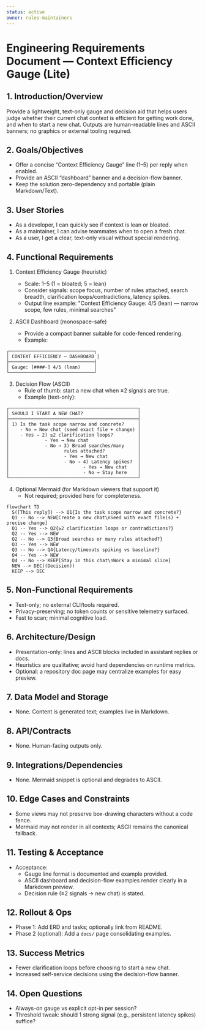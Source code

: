 ```yaml
---
status: active
owner: rules-maintainers
---
```


# Engineering Requirements Document — Context Efficiency Gauge (Lite)

## 1. Introduction/Overview

Provide a lightweight, text-only gauge and decision aid that helps users judge whether their current chat context is efficient for getting work done, and when to start a new chat. Outputs are human-readable lines and ASCII banners; no graphics or external tooling required.

## 2. Goals/Objectives

- Offer a concise “Context Efficiency Gauge” line (1–5) per reply when enabled.
- Provide an ASCII “dashboard” banner and a decision-flow banner.
- Keep the solution zero-dependency and portable (plain Markdown/Text).

## 3. User Stories

- As a developer, I can quickly see if context is lean or bloated.
- As a maintainer, I can advise teammates when to open a fresh chat.
- As a user, I get a clear, text-only visual without special rendering.

## 4. Functional Requirements

1. Context Efficiency Gauge (heuristic)

   - Scale: 1–5 (1 = bloated; 5 = lean)
   - Consider signals: scope focus, number of rules attached, search breadth, clarification loops/contradictions, latency spikes.
   - Output line example: "Context Efficiency Gauge: 4/5 (lean) — narrow scope, few rules, minimal searches"

2. ASCII Dashboard (monospace-safe)
   - Provide a compact banner suitable for code-fenced rendering.
   - Example:

```text
┌───────────────────────────────┐
│ CONTEXT EFFICIENCY — DASHBOARD │
├───────────────────────────────┤
│ Gauge: [####-] 4/5 (lean)     │
└───────────────────────────────┘
```

3. Decision Flow (ASCII)
   - Rule of thumb: start a new chat when ≥2 signals are true.
   - Example (text-only):

```text
┌───────────────────────────────────────────────┐
│ SHOULD I START A NEW CHAT?                    │
├───────────────────────────────────────────────┤
│ 1) Is the task scope narrow and concrete?     │
│    - No → New chat (seed exact file + change) │
│    - Yes → 2) ≥2 clarification loops?         │
│             - Yes → New chat                  │
│             - No → 3) Broad searches/many     │
│                    rules attached?            │
│                    - Yes → New chat           │
│                    - No → 4) Latency spikes?  │
│                           - Yes → New chat    │
│                           - No → Stay here    │
└───────────────────────────────────────────────┘
```

4. Optional Mermaid (for Markdown viewers that support it)
   - Not required; provided here for completeness.

```mermaid
flowchart TD
  S([This reply]) --> Q1{Is the task scope narrow and concrete?}
  Q1 -- No --> NEW[Create a new chat\nSeed with exact file(s) + precise change]
  Q1 -- Yes --> Q2{≥2 clarification loops or contradictions?}
  Q2 -- Yes --> NEW
  Q2 -- No --> Q3{Broad searches or many rules attached?}
  Q3 -- Yes --> NEW
  Q3 -- No --> Q4{Latency/timeouts spiking vs baseline?}
  Q4 -- Yes --> NEW
  Q4 -- No --> KEEP[Stay in this chat\nWork a minimal slice]
  NEW --> DEC((Decision))
  KEEP --> DEC
```

## 5. Non-Functional Requirements

- Text-only; no external CLI/tools required.
- Privacy-preserving; no token counts or sensitive telemetry surfaced.
- Fast to scan; minimal cognitive load.

## 6. Architecture/Design

- Presentation-only: lines and ASCII blocks included in assistant replies or docs.
- Heuristics are qualitative; avoid hard dependencies on runtime metrics.
- Optional: a repository doc page may centralize examples for easy preview.

## 7. Data Model and Storage

- None. Content is generated text; examples live in Markdown.

## 8. API/Contracts

- None. Human-facing outputs only.

## 9. Integrations/Dependencies

- None. Mermaid snippet is optional and degrades to ASCII.

## 10. Edge Cases and Constraints

- Some views may not preserve box-drawing characters without a code fence.
- Mermaid may not render in all contexts; ASCII remains the canonical fallback.

## 11. Testing & Acceptance

- Acceptance:
  - Gauge line format is documented and example provided.
  - ASCII dashboard and decision-flow examples render clearly in a Markdown preview.
  - Decision rule (≥2 signals → new chat) is stated.

## 12. Rollout & Ops

- Phase 1: Add ERD and tasks; optionally link from README.
- Phase 2 (optional): Add a `docs/` page consolidating examples.

## 13. Success Metrics

- Fewer clarification loops before choosing to start a new chat.
- Increased self-service decisions using the decision-flow banner.

## 14. Open Questions

- Always-on gauge vs explicit opt-in per session?
- Threshold tweak: should 1 strong signal (e.g., persistent latency spikes) suffice?
